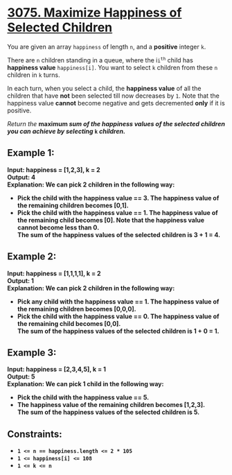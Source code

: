 <h1><a href = "https://leetcode.com/problems/maximize-happiness-of-selected-children">3075. Maximize Happiness of Selected Children</a></h1>

You are given an array <code>happiness</code> of length <code>n</code>, and a <strong>positive</strong> integer <code>k</code>.

There are <code>n</code> children standing in a queue, where the i<code>i<sup>th</sup></code> child has <strong>happiness value</strong> <code>happiness[i]</code>. You want to select <code>k</code> children from these <code>n</code> children in <code>k</code> turns.

In each turn, when you select a child, the <strong>happiness value</strong> of all the children that have <strong>not</strong> been selected till now decreases by <code>1</code>. Note that the happiness value <strong>cannot</strong> become negative and gets decremented <strong>only</strong> if it is positive.

<em>Return the</em> <strong>maximum</code> <em>sum of the happiness values of the selected children you can achieve by selecting</em> <code>k</code> <em>children.</em>

 

## Example 1:

<strong>Input:</strong> happiness = [1,2,3], k = 2 <br>
<strong>Output:</strong> 4<br>
<strong>Explanation:</strong> We can pick 2 children in the following way:<br>
- Pick the child with the happiness value == 3. The happiness value of the remaining children becomes [0,1].<br>
- Pick the child with the happiness value == 1. The happiness value of the remaining child becomes [0]. Note that the happiness value cannot become less than 0.<br>
The sum of the happiness values of the selected children is 3 + 1 = 4.
## Example 2:

**Input:** happiness = [1,1,1,1], k = 2<br>
**Output:** 1<br>
**Explanation:** We can pick 2 children in the following way:<br>
- Pick any child with the happiness value == 1. The happiness value of the remaining children becomes [0,0,0].<br>
- Pick the child with the happiness value == 0. The happiness value of the remaining child becomes [0,0].<br>
The sum of the happiness values of the selected children is 1 + 0 = 1.
## Example 3:

<strong>Input:</strong> happiness = [2,3,4,5], k = 1<br>
<strong>Output:</strong> 5<br>
<strong>Explanation:</strong> We can pick 1 child in the following way:<br>
- Pick the child with the happiness value == 5.
- The happiness value of the remaining children becomes [1,2,3].<br>
The sum of the happiness values of the selected children is 5.
 

## Constraints:

- <code>1 <= n == happiness.length <= 2 * 105</code>
- <code>1 <= happiness[i] <= 108</code>
- <code>1 <= k <= n</code>
